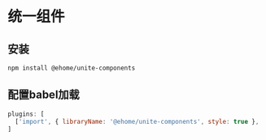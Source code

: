 # 统一组件

## 安装

```shell
npm install @ehome/unite-components
```
## 配置babel加载

``` javascript
plugins: [
  ['import', { libraryName: '@ehome/unite-components', style: true }, '@ehome/unite-components'],
]
```